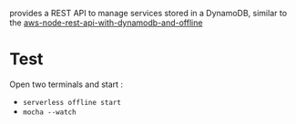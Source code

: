  provides a REST API to manage services stored in a DynamoDB, similar to the
[aws-node-rest-api-with-dynamodb-and-offline](https://github.com/serverless/examples/tree/master/aws-node-rest-api-with-dynamodb-and-offline)

# Test
Open two terminals and start :
* `serverless offline start`
* `mocha --watch`